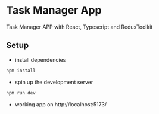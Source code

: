 # Task Manager App

Task Manager APP with React, Typescript and ReduxToolkit

## Setup

- install dependencies

```sh
npm install
```

- spin up the development server

```sh
npm run dev
```

- working app on http://localhost:5173/
